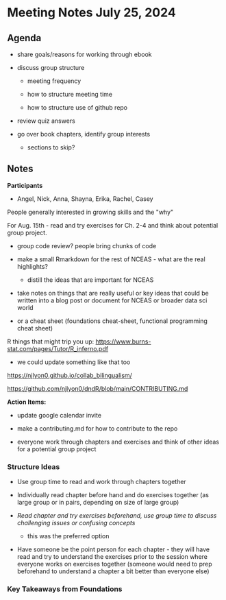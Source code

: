 # Meeting Notes July 25, 2024

## Agenda

- share goals/reasons for working through ebook

- discuss group structure

    - meeting frequency
    
    - how to structure meeting time
    
    - how to structure use of github repo

- review quiz answers

- go over book chapters, identify group interests 

    - sections to skip? 
    
## Notes

**Participants**

- Angel, Nick, Anna, Shayna, Erika, Rachel, Casey

People generally interested in growing skills and the "why"

For Aug. 15th - read and try exercises for Ch. 2-4 and think about potential group project.

- group code review? people bring chunks of code 

- make a small Rmarkdown for the rest of NCEAS - what are the real highlights?

    - distill the ideas that are important for NCEAS
    
- take notes on things that are really useful or key ideas that could be written into a blog post or document for NCEAS or broader data sci world

- or a cheat sheet (foundations cheat-sheet, functional programming cheat sheet)

R things that might trip you up: 
https://www.burns-stat.com/pages/Tutor/R_inferno.pdf

- we could update something like that too 

https://njlyon0.github.io/collab_bilingualism/

https://github.com/njlyon0/dndR/blob/main/CONTRIBUTING.md

**Action Items:**

- update google calendar invite

- make a contributing.md for how to contribute to the repo 

- everyone work through chapters and exercises and think of other ideas for a potential group project

### Structure Ideas

- Use group time to read and work through chapters together 

- Individually read chapter before hand and do exercises together (as large group or in pairs, depending on size of large group)

- *Read chapter and try exercises beforehand, use group time to discuss challenging issues or confusing concepts*

    - this was the preferred option

- Have someone be the point person for each chapter - they will have read and try to understand the exercises prior to the session where everyone works on exercises together (someone would need to prep beforehand to understand a chapter a bit better than everyone else)




### Key Takeaways from Foundations

